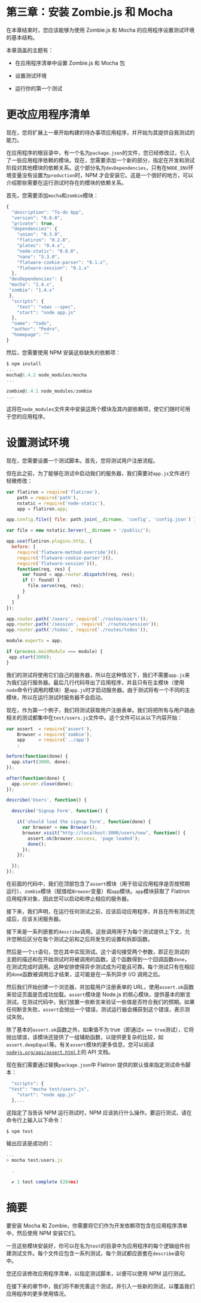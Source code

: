 # 第三章：安装 Zombie.js 和 Mocha

在本章结束时，您应该能够为使用 Zombie.js 和 Mocha 的应用程序设置测试环境的基本结构。

本章涵盖的主题有：

+   在应用程序清单中设置 Zombie.js 和 Mocha 包

+   设置测试环境

+   运行你的第一个测试

# 更改应用程序清单

现在，您将扩展上一章开始构建的待办事项应用程序，并开始为其提供自我测试的能力。

在应用程序的根目录中，有一个名为`package.json`的文件，您已经修改过，引入了一些应用程序依赖的模块。现在，您需要添加一个新的部分，指定在开发和测试阶段对其他模块的依赖关系。这个部分名为`devDependencies`，只有在`NODE_ENV`环境变量没有设置为`production`时，NPM 才会安装它。这是一个很好的地方，可以介绍那些需要在运行测试时存在的模块的依赖关系。

首先，您需要添加`mocha`和`zombie`模块：

```js
{
  "description": "To-do App",
  "version": "0.0.0",
  "private": true, 
  "dependencies": {
    "union": "0.3.0",
    "flatiron": "0.2.8",
    "plates": "0.4.x",
    "node-static": "0.6.0",
    "nano": "3.3.0",
    "flatware-cookie-parser": "0.1.x",
    "flatware-session": "0.1.x"
  },
 "devDependencies": {
 "mocha": "1.4.x",
 "zombie": "1.4.x"
 },
  "scripts": {
    "test": "vows --spec",
    "start": "node app.js"
  },
  "name": "todo",
  "author": "Pedro",
  "homepage": ""
}
```

然后，您需要使用 NPM 安装这些缺失的依赖项：

```js
$ npm install
...
mocha@1.4.2 node_modules/mocha
...

zombie@1.4.1 node_modules/zombie
...
```

这将在`node_modules`文件夹中安装这两个模块及其内部依赖项，使它们随时可用于您的应用程序。

# 设置测试环境

现在，您需要设置一个测试脚本。首先，您将测试用户注册流程。

但在此之前，为了能够在测试中启动我们的服务器，我们需要对`app.js`文件进行轻微修改：

```js
var flatiron = require('flatiron'),
    path = require('path'),
    nstatic = require('node-static'),
    app = flatiron.app;

app.config.file({ file: path.join(__dirname, 'config', 'config.json') });

var file = new nstatic.Server(__dirname + '/public/');

app.use(flatiron.plugins.http, {
  before: [
    require('flatware-method-override')(),
    require('flatware-cookie-parser')(),
    require('flatware-session')(),
    function(req, res) {
      var found = app.router.dispatch(req, res);
      if (! found) {
        file.serve(req, res);
      }
    }
  ]
});

app.router.path('/users', require('./routes/users'));
app.router.path('/session', require('./routes/session'));
app.router.path('/todos', require('./routes/todos'));

module.exports = app;

if (process.mainModule === module) {
 app.start(3000);
}

```

我们的测试将使用它们自己的服务器，所以在这种情况下，我们不需要`app.js`来为我们运行服务器。最后几行代码导出了应用程序，并且只有在主模块（使用`node`命令行调用的模块）是`app.js`时才启动服务器。由于测试将有一个不同的主模块，所以在运行测试时服务器不会启动。

现在，作为第一个例子，我们将测试获取用户注册表单。我们将把所有与用户路由相关的测试都集中在`test/users.js`文件中。这个文件可以从以下内容开始：

```js
var assert  = require('assert'),
    Browser = require('zombie'),
    app     = require('../app')
    ;

before(function(done) {
  app.start(3000, done);
});

after(function(done) {
  app.server.close(done);
});

describe('Users', function() {

  describe('Signup Form', function() {

    it('should load the signup form', function(done) {
      var browser = new Browser();
      browser.visit("http://localhost:3000/users/new", function() {
        assert.ok(browser.success, 'page loaded');
        done();
      });
    });

  });
});
```

在前面的代码中，我们在顶部包含了`assert`模块（用于验证应用程序是否按预期运行）、`zombie`模块（赋值给`Browser`变量）和`app`模块。`app`模块获取了 Flatiron 应用程序对象，因此您可以启动和停止相应的服务器。

接下来，我们声明，在运行任何测试之前，应该启动应用程序，并且在所有测试完成后，应该关闭服务器。

接下来是一系列嵌套的`describe`调用。这些调用用于为每个测试提供上下文，允许您稍后区分在每个测试之前和之后将发生的设置和拆卸函数。

然后是一个`it`语句，您在其中实现测试。这个语句接受两个参数，即正在测试的主题的描述和在开始测试时将被调用的函数。这个函数得到一个回调函数`done`，在测试完成时调用。这种安排使得异步测试成为可能且可靠。每个测试只有在相应的`done`函数被调用后才结束，这可能是在一系列异步 I/O 调用之后。

然后我们开始创建一个浏览器，并加载用户注册表单的 URL，使用`assert.ok`函数来验证页面是否成功加载。`assert`模块是 Node.js 的核心模块，提供基本的断言测试。在测试代码中，我们放置一些断言来验证一些值是否符合我们的预期。如果任何断言失败，`assert`会抛出一个错误，测试运行器会捕获到这个错误，表示测试失败。

除了基本的`assert.ok`函数之外，如果值不为 true（即通过`x == true`测试），它将抛出错误，该模块还提供了一组辅助函数，以提供更复杂的比较，如`assert.deepEqual`等。有关`assert`模块的更多信息，您可以阅读[`nodejs.org/api/assert.html`](http://nodejs.org/api/assert.html)上的 API 文档。

现在我们需要通过替换`package.json`中 Flatiron 提供的默认值来指定测试命令脚本：

```js
  "scripts": {
 "test": "mocha test/users.js",
    "start": "node app.js"
  },...
```

这指定了当告诉 NPM 运行测试时，NPM 应该执行什么操作。要运行测试，请在命令行上输入以下命令：

```js
$ npm test
```

输出应该是成功的：

```js
...
> mocha test/users.js

  .

  ✔ 1 test complete (284ms)
```

# 摘要

要安装 Mocha 和 Zombie，你需要将它们作为开发依赖项包含在应用程序清单中，然后使用 NPM 安装它们。

一旦这些模块安装好，你可以在名为`test`的目录中为应用程序的每个逻辑组件创建测试文件。每个文件应包含一系列测试，每个测试都应嵌套在`describe`语句中。

您还应该修改应用程序清单，以指定测试脚本，以便可以使用 NPM 运行测试。

在接下来的章节中，我们将不断完善这个测试，并引入一些新的测试，以覆盖我们应用程序的更多使用情况。
